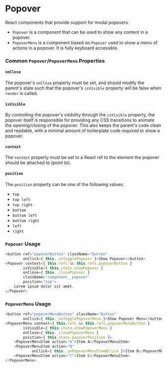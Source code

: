Popover
=======

React components that provide support for modal popovers.

- `Popover` is a component that can be used to show any content
in a popover.
- `PopoverMenu` is a component based on `Popover` used to show a menu of
actions in a popover. It is fully keyboard accessible.

### Common `Popover`/`PopoverMenu` Properties

#### `onClose`

The popover's `onClose` property must be set, and should modify the parent's
state such that the popover's `isVisible` property will be false when `render`
is called.

#### `isVisible`

By controlling the popover's visibility through the `isVisible` property, the
popover itself is responsible for providing any CSS transitions to
animate the opening/closing of the popover. This also keeps the parent's code
clean and readable, with a minimal amount of boilerplate code required to show
a popover.

#### `context`

The `context` property must be set to a React ref to the element the popover
should be attached to (point to).

#### `position`

The `position` property can be one of the following values:

- `top`
- `top left`
- `top right`
- `bottom`
- `bottom left`
- `bottom right`
- `left`
- `right`

### `Popover` Usage

```js
<button ref="popoverButton" className="button"
		onClick={ this._onTogglePopover }>Show Popover</button>
<Popover context={ this.refs && this.refs.popoverButton }
		isVisible={ this.state.showPopover }
		onClose={ this._closePopover }
		className='component__popover'
		position="top">
	Lorem ipsum dolor sit amet.
</Popover>
```

### `PopoverMenu` Usage

```js
<button ref="popoverMenuButton" className="button"
		onClick={ this._onTogglePopoverMenu }>Show Popover Menu</button>
<PopoverMenu context={ this.refs && this.refs.popoverMenuButton }
	 	isVisible={ this.state.showPopoverMenu }
		onClose={ this._closePopoverMenu }
		position={ this.state.popoverPosition }>
	<PopoverMenuItem action="A">Item A</PopoverMenuItem>
	<PopoverMenuItem action="B"
			onClick={ this._onPopoverMenuItemBClick }>Item B</PopoverMenuItem>
	<PopoverMenuItem action="C">Item C</PopoverMenuItem>
</PopoverMenu>
```
